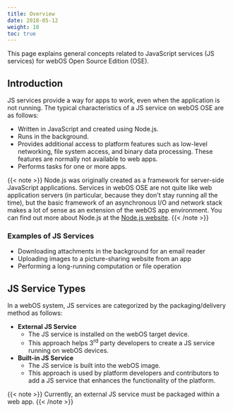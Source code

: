 ```yaml
---
title: Overview
date: 2018-05-12
weight: 10
toc: true
---
```


This page explains general concepts related to JavaScript services (JS services) for webOS Open Source Edition (OSE).

## Introduction

JS services provide a way for apps to work, even when the application is not running. The typical characteristics of a JS service on webOS OSE are as follows:

- Written in JavaScript and created using Node.js.
- Runs in the background.
- Provides additional access to platform features such as low-level networking, file system access, and binary data processing. These features are normally not available to web apps.
- Performs tasks for one or more apps.

{{< note >}}
Node.js was originally created as a framework for server-side JavaScript applications. Services in webOS OSE are not quite like web application servers (in particular, because they don't stay running all the time), but the basic framework of an asynchronous I/O and network stack makes a lot of sense as an extension of the webOS app environment. You can find out more about Node.js at the [Node.js website](http://www.nodejs.org/).
{{< /note >}}

### Examples of JS Services

- Downloading attachments in the background for an email reader
- Uploading images to a picture-sharing website from an app
- Performing a long-running computation or file operation

## JS Service Types

In a webOS system, JS services are categorized by the packaging/delivery method as follows:

- **External JS Service**
    - The JS service is installed on the webOS target device.
    - This approach helps 3<sup>rd</sup> party developers to create a JS service running on webOS devices.
- **Built-in JS Service**
    - The JS service is built into the webOS image.
    - This approach is used by platform developers and contributors to add a JS service that enhances the functionality of the platform.

{{< note >}}
Currently, an external JS service must be packaged within a web app.
{{< /note >}}
